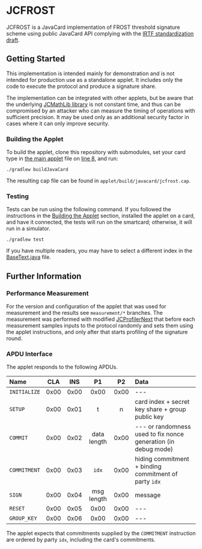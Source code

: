 # JCFROST

JCFROST is a JavaCard implementation of FROST threshold signature scheme using public JavaCard API complying with the [IRTF standardization draft](https://datatracker.ietf.org/doc/draft-irtf-cfrg-frost/).

## Getting Started

This implementation is intended mainly for demonstration and is not intended for production use as a standalone applet. It includes only the code to execute the protocol and produce a signature share.

The implementation can be integrated with other applets, but be aware that the underlying [JCMathLib library](https://github.com/OpenCryptoProject/JCMathLib) is not constant time, and thus can be compromised by an attacker who can measure the timing of operations with sufficient precision. It may be used only as an additional security factor in cases where it can only improve security.

### Building the Applet

To build the applet, clone this repository with submodules, set your card type in [the main applet](applet/src/main/java/jcfrost/JCFROST.java#L8) file on [line 8](applet/src/main/java/jcfrost/JCFROST.java#L8), and run:

```
./gradlew buildJavaCard
```

The resulting cap file can be found in `applet/build/javacard/jcfrost.cap`.

### Testing

Tests can be run using the following command. If you followed the instructions in the [Building the Applet](#building-the-applet) section, installed the applet on a card, and have it connected, the tests will run on the smartcard; otherwise, it will run in a simulator.

```
./gradlew test
```

If you have multiple readers, you may have to select a different index in the [BaseText.java](applet/src/test/java/tests/BaseTest.java#L70) file.

## Further Information

### Performance Measurement

For the version and configuration of the applet that was used for measurement and the results see `measurement/*` branches. The measurement was performed with modified [JCProfilerNext](https://github.com/lzaoral/JCProfilerNext) that before each measurement samples inputs to the protocol randomly and sets them using the applet instructions, and only after that starts profiling of the signature round.

### APDU Interface

The applet responds to the following APDUs.

| Name         | CLA   | INS   | P1           | P2         | Data                                                           |
| :---         | :---: | :---: | :---:        | :---:      | :---                                                           |
| `INITIALIZE` | 0x00  | 0x00  | 0x00         | 0x00       | ---                                                            |
| `SETUP`      | 0x00  | 0x01  | t            | n          | card index + secret key share + group public key               |
| `COMMIT`     | 0x00  | 0x02  | data length  | 0x00       | --- or randomness used to fix nonce generation (in debug mode) |
| `COMMITMENT` | 0x00  | 0x03  | `idx`        | 0x00       | hiding commitment + binding commitment of party `idx`          |
| `SIGN`       | 0x00  | 0x04  | msg length   | 0x00       | message                                                        |
| `RESET`      | 0x00  | 0x05  | 0x00         | 0x00       | ---                                                            |
| `GROUP_KEY`  | 0x00  | 0x06  | 0x00         | 0x00       | ---                                                            |

The applet expects that commitments supplied by the `COMMITMENT` instruction are ordered by party `idx`, including the card's commitments.
